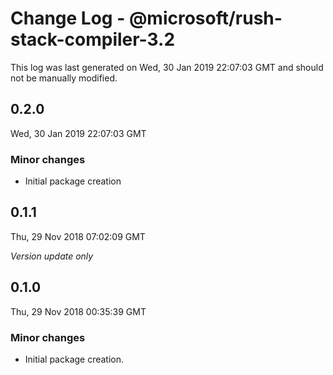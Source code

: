 # Change Log - @microsoft/rush-stack-compiler-3.2

This log was last generated on Wed, 30 Jan 2019 22:07:03 GMT and should not be manually modified.

## 0.2.0
Wed, 30 Jan 2019 22:07:03 GMT

### Minor changes

- Initial package creation

## 0.1.1
Thu, 29 Nov 2018 07:02:09 GMT

*Version update only*

## 0.1.0
Thu, 29 Nov 2018 00:35:39 GMT

### Minor changes

- Initial package creation.

